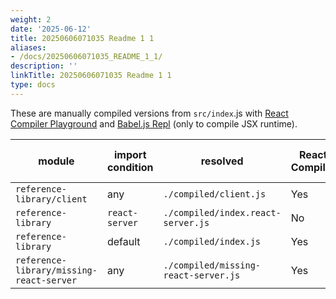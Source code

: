 ```yaml
---
weight: 2
date: '2025-06-12'
title: 20250606071035 Readme 1 1
aliases:
- /docs/20250606071035_README_1_1/
description: ''
linkTitle: 20250606071035 Readme 1 1
type: docs
---
```


These are manually compiled versions from `src/index`.js with [React Compiler Playground](https://playground.react.dev/) and [Babel.js Repl](https://babeljs.io/repl) (only to compile JSX runtime).

| module                                   | import condition | resolved                             | React Compiler | Server-Client boundary | Valid environment |
|------------------------------------------|------------------|--------------------------------------|----------------|------------------------|-------------------|
| `reference-library/client`               | any              | `./compiled/client.js`               | Yes            | Yes                    | client-only       |
| `reference-library`                      | `react-server`   | `./compiled/index.react-server.js`   | No             | No                     | any               |
| `reference-library`                      | default          | `./compiled/index.js`   | Yes            | No                     | client-only       |
| `reference-library/missing-react-server` | any              | `./compiled/missing-react-server.js` | Yes            | No                     | client-only       |
